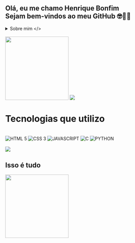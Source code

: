 ## Olá, eu me chamo Henrique Bonfim<br/>Sejam bem-vindos ao meu GitHub 🤓👍🏾

<details>
  <summary>Sobre mim &lt;/&gt;</summary>

  - Graduando em Sistema de Informação - UNIFESSPA.
  - Um amante de volei, animes, filmes de terro (as trasheira são minhas favoritas) e jogos.
</details>
<br/>

<img height="200" aling="left" src="https://github-readme-stats.vercel.app/api?username=henriquemb05&show_icons=true&theme=synthwave&locale=pt-br&rank_icon=github&hide_border=true"/>
<img aling="left" src="https://github-readme-streak-stats.herokuapp.com/?user=henriquemb05&theme=synthwave&hide_border=true"/>

# Tecnologias que utilizo
<div style="display: inline_block"><br/>
<img align="center" alt="HTML 5" src="https://img.shields.io/badge/HTML5-E34F26?style=for-the-badge&logo=html5&logoColor=white">
<img align="center" alt="CSS 3" src="https://img.shields.io/badge/CSS3-1572B6?style=for-the-badge&logo=css3&logoColor=white">
<img align="center" alt="JAVASCRIPT" src="https://img.shields.io/badge/JavaScript-323330?style=for-the-badge&logo=javascript&logoColor=F7DF1E">
<img align="center" alt="C" src="https://img.shields.io/badge/C-00599C?style=for-the-badge&logo=c&logoColor=white">
<img align="center" alt="PYTHON" src="https://img.shields.io/badge/Python-FFD43B?style=for-the-badge&logo=python&logoColor=blue">
</div><br/>

<img src="https://github-readme-stats.vercel.app/api/top-langs/?username=henriquemb05&layout=donut&theme=synthwave&locale=pt-br&hide_border=true"/>


## Isso é tudo
<img height="200" src="https://64.media.tumblr.com/4341a7bf8879e16c565af2397267d633/0ddab0a96d63418b-70/s500x750/55cf95fdfe391a48a382111ee59a78d5aa03b1b6.gifv"/>
